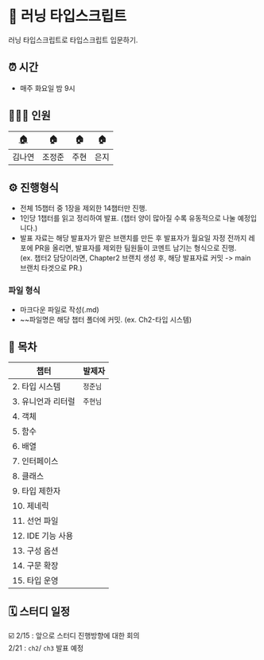 # 🚀 러닝 타입스크립트 
러닝 타입스크립트로 타입스크립트 입문하기.

## ⏰ 시간

- 매주 화요일 밤 9시

## 💁🏻‍♂️ 인원
|[🏠](https://github.com/Nayeon97)|🏠|🏠|🏠|
|---|---|---|---|
|김나연|조정준|주현|은지|


## ⚙️ 진행형식

- 전체 15챕터 중 1장을 제외한 14챕터만 진행.
- 1인당 1챕터를 읽고 정리하여 발표. (챕터 양이 많아질 수록 유동적으로 나눌 예정입니다.)
- 발표 자료는 해당 발표자가 맡은 브랜치를 만든 후 발표자가 월요일 자정 전까지 레포에 PR을 올리면, 발표자를 제외한 팀원들이 코멘트 남기는 형식으로 진행.  
(ex. 챕터2 담당이라면, Chapter2 브랜치 생성 후, 해당 발표자료 커밋 -> main 브랜치 타겟으로 PR.)

### 파일 형식
- 마크다운 파일로 작성(.md)
- ~~파일명은 해당 챕터 폴더에 커밋. (ex. Ch2-타입 시스템)

## 🏁 목차
|챕터|발제자|
|---|---|
|2. 타입 시스템|`정준님`|
|3. 유니언과 리터럴|`주현님`|
|4. 객체||
|5. 함수||
|6. 배열||
|7. 인터페이스||
|8. 클래스||
|9. 타입 제한자||
|10. 제네릭||
|11. 선언 파일||
|12. IDE 기능 사용||
|13. 구성 옵션||
|14. 구문 확장||
|15. 타입 운영||

## 🗓 스터디 일정
☑️ 2/15 : 앞으로 스터디 진행방향에 대한 회의   
2/21 : `ch2`/ `ch3` 발표 예정
